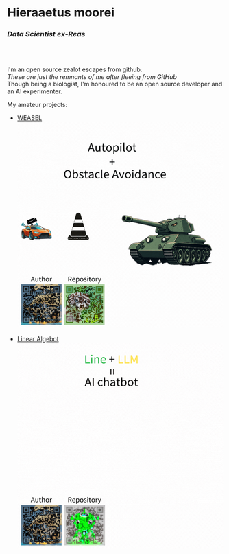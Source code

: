 # Hieraaetus moorei
### _Data Scientist ex-Reas_

<br>
<br>

I'm an open source zealot escapes from github.  
_These are just the remnants of me after fleeing from GitHub_  
Though being a biologist, I'm honoured to be an open source developer and an AI experimenter.  

My amateur projects:  
* [WEASEL](https://github.com/Hieraaetus-moorei/WEASEL)  
[![animated weasel's mission: detecting a tank and assaulting it after avoiding an obstacle en route to its target](https://raw.githubusercontent.com/Hieraaetus-moorei/WEASEL/main/weasel%20gif.gif)](https://github.com/Hieraaetus-moorei/WEASEL)

* [Linear Algebot](https://github.com/Hieraaetus-moorei/Linear_Algebot)  
[![animated human-bot chatting](https://raw.githubusercontent.com/Hieraaetus-moorei/Linear_Algebot/main/Linear%20algebot.gif)](https://github.com/Hieraaetus-moorei/Linear_Algebot)

